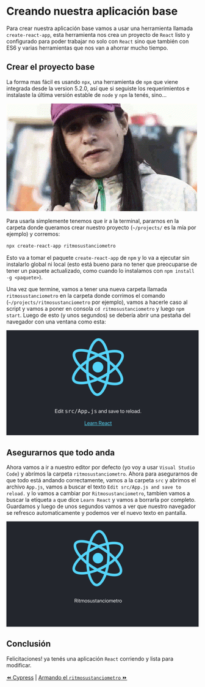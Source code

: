 # Creando nuestra aplicación base
Para crear nuestra aplicación base vamos a usar una herramienta llamada `create-react-app`, esta herramienta nos crea un proyecto de `React` listo y configurado para poder trabajar no solo con `React` sino que también con ES6 y varias herramientas que nos van a ahorrar mucho tiempo.

## Crear el proyecto base
La forma mas fácil es usando `npx`, una herramienta de `npm` que viene integrada desde la version 5.2.0, así que si seguiste los requerimientos e instalaste la última versión estable de `node` y `npm` la tenés, sino...

![01](../assets/japish.gif)

Para usarla simplemente tenemos que ir a la terminal, pararnos en la carpeta donde queramos crear nuestro proyecto (`~/projects/` es la mía por ejemplo) y corremos:
```bash
npx create-react-app ritmosustanciometro
```
Esto va a tomar el paquete `create-react-app` de `npm` y lo va a ejecutar sin instalarlo global ni local (esto está bueno para no tener que preocuparse de tener un paquete actualizado, como cuando lo instalamos con `npm install -g <paquete>`).

Una vez que termine, vamos a tener una nueva carpeta llamada `ritmosustanciometro` en la carpeta donde corrimos el comando (`~/projects/ritmosustanciometro` por ejemplo), vamos a hacerle caso al script y vamos a poner en consola `cd ritmosustanciometro` y luego `npm start`. Luego de esto (y unos segundos) se debería abrir una pestaña del navegador con una ventana como esta:

![02](../assets/01-cra-landing.jpg)

## Asegurarnos que todo anda
Ahora vamos a ir a nuestro editor por defecto (yo voy a usar `Visual Studio Code`) y abrímos la carpeta `ritmosustanciometro`.
Ahora para asegurarnos de que todo está andando correctamente, vamos a la carpeta `src` y abrimos el archivo `App.js`, vamos a buscar el texto `Edit src/App.js and save to reload.` y lo vamos a cambiar por `Ritmosustanciometro`, tambien vamos a buscar la etiqueta `a` que dice `Learn React` y vamos a borrarla por completo.
Guardamos y luego de unos segundos vamos a ver que nuestro navegador se refresco automaticamente y podemos ver el nuevo texto en pantalla.

![03](../assets/01-cra-modified-landing.jpg)

## Conclusión
Felicitaciones! ya tenés una aplicación `React` corriendo y lista para modificar.

[⏪ Cypress](../tools/cypress.md) | [Armando el `ritmosustanciometro` ⏩](./02-armar-ritmosustanciometro.md)
